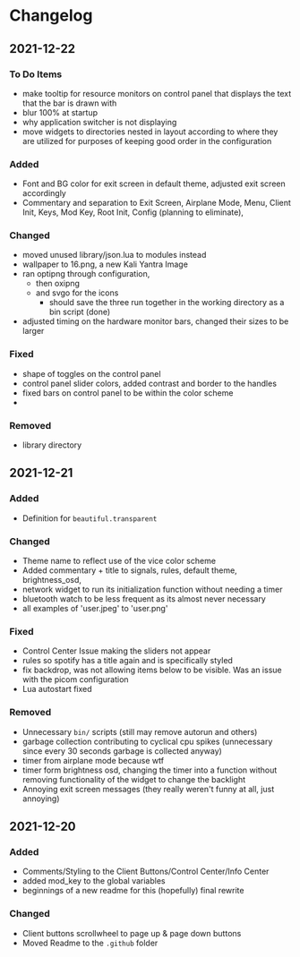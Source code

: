 # Changelog

## 2021-12-22

### To Do Items 
- make tooltip for resource monitors on control panel that displays the text that the bar is drawn with 
- blur 100% at startup
- why application switcher is not displaying 
- move widgets to directories nested in layout according to where they are utilized for purposes of keeping good order in the configuration

### Added 
- Font and BG color for exit screen in default theme, adjusted exit screen accordingly
- Commentary and separation to Exit Screen, Airplane Mode, Menu, Client Init, Keys, Mod Key, Root Init, Config (planning to eliminate), 

### Changed 
- moved unused library/json.lua to modules instead
- wallpaper to 16.png, a new Kali Yantra Image
- ran optipng through configuration, 
  - then oxipng
  - and svgo for the icons
    - should save the three run together in the working directory as a bin script (done)
- adjusted timing on the hardware monitor bars, changed their sizes to be larger

### Fixed 
- shape of toggles on the control panel
- control panel slider colors, added contrast and border to the handles
- fixed bars on control panel to be within the color scheme 
- 

### Removed 
- library directory

## 2021-12-21

### Added 
- Definition for `beautiful.transparent`

### Changed 
- Theme name to reflect use of the vice color scheme 
- Added commentary + title to signals, rules, default theme, brightness_osd, 
- network widget to run its initialization function without needing a timer 
- bluetooth watch to be less frequent as its almost never necessary
- all examples of 'user.jpeg' to 'user.png'

### Fixed 
- Control Center Issue making the sliders not appear
- rules so spotify has a title again and is specifically styled
- fix backdrop, was not allowing items below to be visible. Was an issue with the picom configuration
- Lua autostart fixed

### Removed
- Unnecessary `bin/` scripts (still may remove autorun and others)
- garbage collection contributing to cyclical cpu spikes (unnecessary since every 30 seconds garbage is collected anyway)
- timer from airplane mode because wtf
- timer form brightness osd, changing the timer into a function without removing functionality of the widget to change the backlight
- Annoying exit screen messages (they really weren't funny at all, just annoying)


##  2021-12-20

### Added

- Comments/Styling to the Client Buttons/Control Center/Info Center
- added mod_key to the global variables 
- beginnings of a new readme for this (hopefully) final rewrite
### Changed

- Client buttons scrollwheel to page up & page down buttons
- Moved Readme to the `.github` folder
